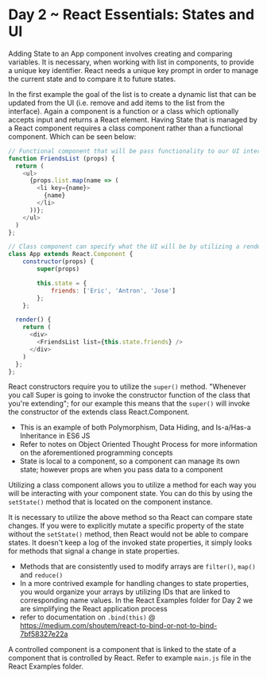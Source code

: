 # Day 2 ~ React Essentials: States and UI 
Adding State to an App component involves creating and comparing variables. It is necessary, when working with list in components, to provide a unique key identifier. React needs a unique key prompt in order to manage the current state and to compare it to future states. 

In the first example the goal of the list is to create a dynamic list that can be updated from the UI (i.e. remove and add items to the list from the interface). Again a component is a function or a class which optionally accepts input and returns a React element. Having State that is managed by a React component requires a class component rather than a functional component. Which can be seen below: 
```javascript 
// Functional component that will be pass functionality to our UI interface
function FriendsList (props) {
  return (
    <ul>
      {props.list.map(name => (
        <li key={name}> 
          {name}
        </li>
      ))};
    </ul>
  )
};

// Class component can specify what the UI will be by utilizing a render method 
class App extends React.Component {
    constructor(props) {
        super(props) 

        this.state = {
            friends: ['Eric', 'Antron', 'Jose']
        };
    };

  render() {
    return (
      <div>
        <FriendsList list={this.state.friends} />
      </div> 
    )
  };
};
```

React constructors require you to utilize the `super()` method. "Whenever you call Super is going to invoke the constructor function of the class that you're extending"; for our example this means that the `super()` will invoke the constructor of the extends class React.Component. 
* This is an example of both Polymorphism, Data Hiding, and Is-a/Has-a Inheritance in ES6 JS
* Refer to notes on Object Oriented Thought Process for more information on the aforementioned programming concepts 
* State is local to a component, so a component can manage its own state; however props are when you pass data to a component 

Utilizing a class component allows you to utilize a method for each way you will be interacting with your component state. You can do this by using the `setState()` method that is located on the component instance. 

It is necessary to utilize the above method so tha React can compare state changes. If you were to explicitly mutate a specific property of the state without the `setState()` method, then React would not be able to compare states. It doesn't keep a log of the invoked state properties, it simply looks for methods that signal a change in state properties. 
* Methods that are consistently used to modify arrays are `filter()`, `map()` and `reduce()`
* In a more contrived example for handling changes to state properties, you would organize your arrays by utilizing IDs that are linked to corresponding name values. In the React Examples folder for Day 2 we are simplifying the React application process 
* refer to documentation on `.bind(this)` @ https://medium.com/shoutem/react-to-bind-or-not-to-bind-7bf58327e22a

A controlled component is a component that is linked to the state of a component that is controlled by React. Refer to example `main.js` file in the React Examples folder. 

